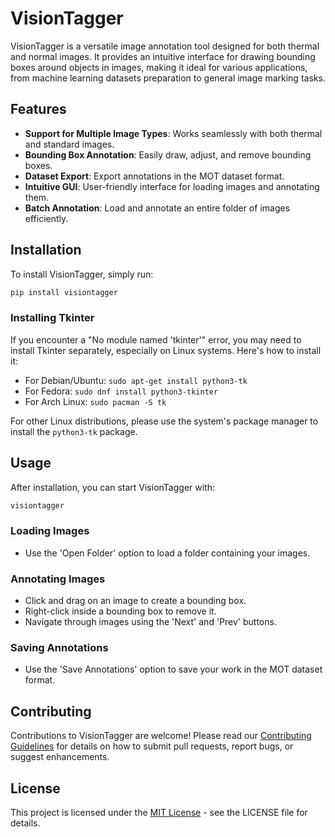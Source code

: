 # VisionTagger

VisionTagger is a versatile image annotation tool designed for both thermal and normal images. It provides an intuitive interface for drawing bounding boxes around objects in images, making it ideal for various applications, from machine learning datasets preparation to general image marking tasks.

## Features

- **Support for Multiple Image Types**: Works seamlessly with both thermal and standard images.
- **Bounding Box Annotation**: Easily draw, adjust, and remove bounding boxes.
- **Dataset Export**: Export annotations in the MOT dataset format.
- **Intuitive GUI**: User-friendly interface for loading images and annotating them.
- **Batch Annotation**: Load and annotate an entire folder of images efficiently.

## Installation

To install VisionTagger, simply run:

```bash
pip install visiontagger
```
### Installing Tkinter

If you encounter a "No module named 'tkinter'" error, you may need to install Tkinter separately, especially on Linux systems. Here's how to install it:

- For Debian/Ubuntu: `sudo apt-get install python3-tk`
- For Fedora: `sudo dnf install python3-tkinter`
- For Arch Linux: `sudo pacman -S tk`

For other Linux distributions, please use the system's package manager to install the `python3-tk` package.


## Usage

After installation, you can start VisionTagger with:

```bash
visiontagger
```

### Loading Images

- Use the 'Open Folder' option to load a folder containing your images.

### Annotating Images

- Click and drag on an image to create a bounding box.
- Right-click inside a bounding box to remove it.
- Navigate through images using the 'Next' and 'Prev' buttons.

### Saving Annotations

- Use the 'Save Annotations' option to save your work in the MOT dataset format.

## Contributing

Contributions to VisionTagger are welcome! Please read our [Contributing Guidelines](CONTRIBUTING.md) for details on how to submit pull requests, report bugs, or suggest enhancements.

## License

This project is licensed under the [MIT License](LICENCE) - see the LICENSE file for details.
